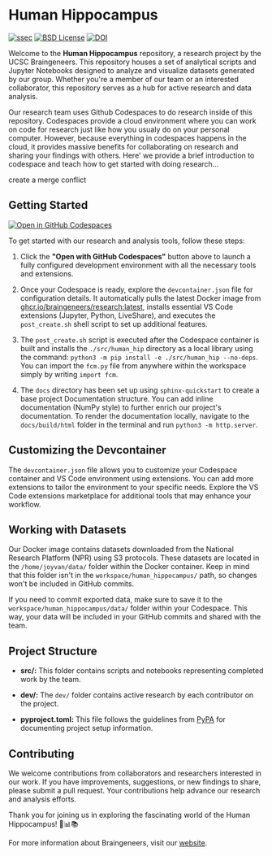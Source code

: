 # Human Hippocampus

[![ssec](https://img.shields.io/badge/SSEC-Project-purple?logo=data:image/png;base64,iVBORw0KGgoAAAANSUhEUgAAAA0AAAAOCAQAAABedl5ZAAAACXBIWXMAAAHKAAABygHMtnUxAAAAGXRFWHRTb2Z0d2FyZQB3d3cuaW5rc2NhcGUub3Jnm+48GgAAAMNJREFUGBltwcEqwwEcAOAfc1F2sNsOTqSlNUopSv5jW1YzHHYY/6YtLa1Jy4mbl3Bz8QIeyKM4fMaUxr4vZnEpjWnmLMSYCysxTcddhF25+EvJia5hhCudULAePyRalvUteXIfBgYxJufRuaKuprKsbDjVUrUj40FNQ11PTzEmrCmrevPhRcVQai8m1PRVvOPZgX2JttWYsGhD3atbHWcyUqX4oqDtJkJiJHUYv+R1JbaNHJmP/+Q1HLu2GbNoSm3Ft0+Y1YMdPSTSwQAAAABJRU5ErkJggg==&style=plastic)](https://escience.washington.edu/wetai/)
[![BSD License](https://badgen.net/badge/license/BSD-3-Clause/blue)](LICENSE)
[![DOI](https://zenodo.org/badge/{github_id}.svg)](https://zenodo.org/badge/latestdoi/{github_id})

Welcome to the **Human Hippocampus** repository, a research project by the UCSC Braingeneers. This repository houses a set of analytical scripts and Jupyter Notebooks designed to analyze and visualize datasets generated by our group. Whether you're a member of our team or an interested collaborator, this repository serves as a hub for active research and data analysis.

Our research team uses Github Codespaces to do research inside of this repository. Codespaces provide a cloud environment where you can work on code for research just like how you usualy do on your personal computer. However, because everything in codespaces happens in the cloud, it provides massive benefits for collaborating on research and sharing your findings with others. Here' we provide a brief introduction to codespace and teach how to get started with doing research...


create a merge conflict

## Getting Started

[![Open in GitHub Codespaces](https://github.com/codespaces/badge.svg)](https://codespaces.new/uw-ssec/human_hippocampus?quickstart=1)

To get started with our research and analysis tools, follow these steps:

1. Click the **"Open with GitHub Codespaces"** button above to launch a fully configured development environment with all the necessary tools and extensions.

2. Once your Codespace is ready, explore the `devcontainer.json` file for configuration details. It automatically pulls the latest Docker image from [ghcr.io/braingeneers/research:latest](https://ghcr.io/braingeneers/research:latest), installs essential VS Code extensions (Jupyter, Python, LiveShare), and executes the `post_create.sh` shell script to set up additional features.

3. The `post_create.sh` script is executed after the Codespace container is built and installs the `./src/human_hip` directory as a local library using the command: `python3 -m pip install -e ./src/human_hip --no-deps`. You can import the `fcm.py` file from anywhere within the workspace simply by writing `import fcm`.

4. The `docs` directory has been set up using `sphinx-quickstart` to create a base project Documentation structure. You can add inline documentation (NumPy style) to further enrich our project's documentation. To render the documentation locally, navigate to the `docs/build/html` folder in the terminal and run `python3 -m http.server`.

## Customizing the Devcontainer

The `devcontainer.json` file allows you to customize your Codespace container and VS Code environment using extensions. You can add more extensions to tailor the environment to your specific needs. Explore the VS Code extensions marketplace for additional tools that may enhance your workflow.

## Working with Datasets

Our Docker image contains datasets downloaded from the National Research Platform (NPR) using S3 protocols. These datasets are located in the `/home/joyvan/data/` folder within the Docker container. Keep in mind that this folder isn't in the `workspace/human_hippocampus/` path, so changes won't be included in GitHub commits.

If you need to commit exported data, make sure to save it to the `workspace/human_hippocampus/data/` folder within your Codespace. This way, your data will be included in your GitHub commits and shared with the team.

## Project Structure

- **src/:** This folder contains scripts and notebooks representing completed work by the team.

- **dev/:** The `dev/` folder contains active research by each contributor on the project.

- **pyproject.toml:** This file follows the guidelines from [PyPA](https://packaging.python.org/tutorials/packaging-projects/) for documenting project setup information.

## Contributing

We welcome contributions from collaborators and researchers interested in our work. If you have improvements, suggestions, or new findings to share, please submit a pull request. Your contributions help advance our research and analysis efforts.

Thank you for joining us in exploring the fascinating world of the Human Hippocampus! 🧠📊📚

For more information about Braingeneers, visit our [website](https://braingeneers.ucsc.edu/).
